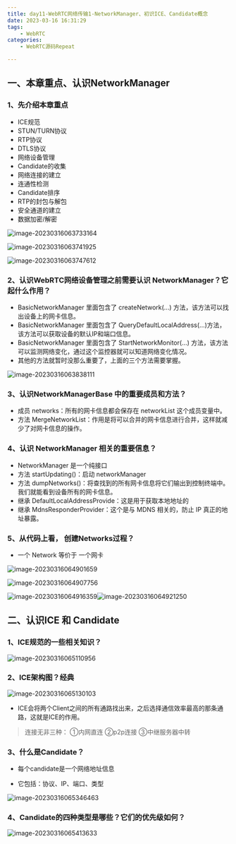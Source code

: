 ```yaml
---
title: day11-WebRTC网络传输1-NetworkManager、初识ICE、Candidate概念
date: 2023-03-16 16:31:29
tags: 
	- WebRTC
categories: 
	- WebRTC源码Repeat

---
```




## 一、本章重点、认识NetworkManager

### 1、先介绍本章重点

- ICE规范
- STUN/TURN协议
- RTP协议
- DTLS协议
- 网络设备管理
- Candidate的收集
- 网络连接的建立
- 连通性检测
- Candidate排序
- RTP的封包与解包
- 安全通道的建立
- 数据加密/解密

![image-20230316063733164](day11-WebRTC网络传输1/image-20230316063733164.png)

![image-20230316063741925](day11-WebRTC网络传输1/image-20230316063741925.png)

![image-20230316063747612](day11-WebRTC网络传输1/image-20230316063747612.png)

### 2、认识WebRTC网络设备管理之前需要认识 NetworkManager？它起什么作用？

- BasicNetworkManager 里面包含了 createNetwork(...) 方法，该方法可以找出设备上的网卡信息。
- BasicNetworkManager 里面包含了 QueryDefaultLocalAddress(...)方法，该方法可以获取设备的默认IP和端口信息。
- BasicNetworkManager 里面包含了 StartNetworkMonitor(...) 方法，该方法可以监测网络变化，通过这个监控器就可以知道网络变化情况。
- 其他的方法就暂时没那么重要了，上面的三个方法需要掌握。

![image-20230316063838111](day11-WebRTC网络传输1/image-20230316063838111.png)

### 3、认识NetworkManagerBase 中的重要成员和方法？

- 成员 networks：所有的网卡信息都会保存在 networkList 这个成员变量中。
- 方法 MergeNetworkList：作用是将可以合并的网卡信息进行合并，这样就减少了对网卡信息的操作。



### 4、认识 NetworkManager 相关的重要信息？

- NetworkManager 是一个纯接口
- 方法 startUpdating()：启动 networkManager
- 方法 dumpNetworks()：将查找到的所有网卡信息将它们输出到控制终端中。我们就能看到设备所有的网卡信息。
- 继承 DefaultLocalAddressProvide：这是用于获取本地地址的
- 继承 MdnsResponderProvider：这个是与 MDNS 相关的，防止 IP 真正的地址暴露。



### 5、从代码上看， 创建Networks过程？

- 一个 Network 等价于 一个网卡

![image-20230316064901659](day11-WebRTC网络传输1/image-20230316064901659.png)

![image-20230316064907756](day11-WebRTC网络传输1/image-20230316064907756.png)

![image-20230316064916359](day11-WebRTC网络传输1/image-20230316064916359.png)![image-20230316064921250](day11-WebRTC网络传输1/image-20230316064921250.png)

## 二、认识ICE 和 Candidate

### 1、ICE规范的一些相关知识？

![image-20230316065110956](day11-WebRTC网络传输1/image-20230316065110956.png)

### 2、ICE架构图？经典

![image-20230316065130103](day11-WebRTC网络传输1/image-20230316065130103.png)

- ICE会将两个Client之间的所有通路找出来，之后选择通信效率最高的那条通路，这就是ICE的作用。

> 连接无非三种：
> ①内网直连
> ②p2p连接
> ③中继服务器中转



### 3、什么是Candidate？

- 每个candidate是一个网络地址信息

- 它包括：协议、IP、端口、类型

![image-20230316065346463](day11-WebRTC网络传输1/image-20230316065346463.png)



### 4、Candidate的四种类型是哪些？它们的优先级如何？

![image-20230316065413633](day11-WebRTC网络传输1/image-20230316065413633.png)

